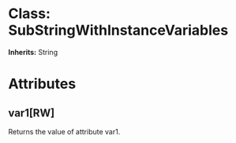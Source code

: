 # Class: SubStringWithInstanceVariables
**Inherits:** String
    



# Attributes
## var1[RW] [](#attribute-i-var1)
Returns the value of attribute var1.


